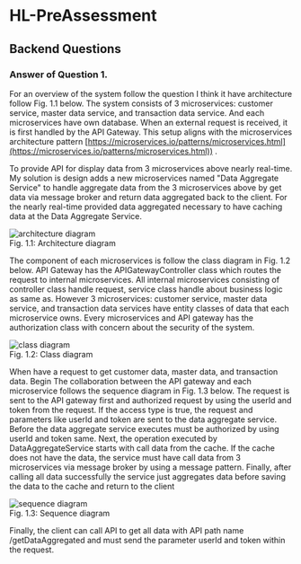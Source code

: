 # HL-PreAssessment

## Backend Questions

### Answer of Question 1.


For an overview of the system follow the question I think it have architecture follow Fig. 1.1 below. The system consists of 3 microservices: customer service, master data service, and transaction data service. And each microservices have own database. When an external request is received, it is first handled by the API Gateway. This setup aligns with the microservices architecture pattern [https://microservices.io/patterns/microservices.html](https://microservices.io/patterns/microservices.html)) .

To provide API for display data from 3 microservices above nearly real-time. My solution is design adds a new microservices named "Data Aggregate Service" to handle aggregate data from the 3 microservices above by get data via message broker and return data aggregated back to the client. For the nearly real-time provided data aggregated necessary to have caching data at the Data Aggregate Service.

![architecture diagram](https://res.cloudinary.com/dmdxfjunb/image/upload/v1720244389/HLAB-Architecture_Diagram_oopsbw.jpg) \
Fig. 1.1: Architecture diagram 

The component of each microservices is follow the class diagram in Fig. 1.2 below. API Gateway has the APIGatewayController class which routes the request to internal microservices. All internal microservices consisting of controller class handle request, service class handle about business logic as same as. However 3 microservices: customer service, master data service, and transaction data services have entity classes of data that each microservice owns. Every microservices and API gateway has the authorization class with concern about the security of the system.

![class diagram](https://res.cloudinary.com/dmdxfjunb/image/upload/v1720244482/HLAB-Class_Diagram_nkw46w.jpg) \
Fig. 1.2: Class diagram 

When have a request to get customer data, master data, and transaction data. Begin The collaboration between the API gateway and each microservice follows the sequence diagram in Fig. 1.3 below. The request is sent to the API gateway first and authorized request by using the userId and token from the request. If the access type is true, the request and parameters like userId and token are sent to the data aggregate service. Before the data aggregate service executes must be authorized by using userId and token same. Next, the operation executed by DataAggregateService starts with call data from the cache. If the cache does not have the data, the service must have call data from  3 microservices via message broker by using a message pattern. Finally, after calling all data successfully the service just aggregates data before saving the data to the cache and return to the client

![sequence diagram](https://res.cloudinary.com/dmdxfjunb/image/upload/v1720244488/Untitled_19_sylyvk.png) \
Fig. 1.3: Sequence diagram 

Finally, the client can call API to get all data with API path name /getDataAggregated and must send the parameter userId and token within the request.



